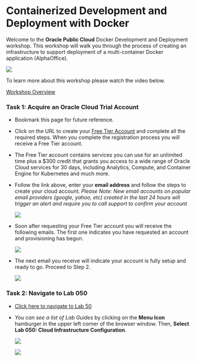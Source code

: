 # Containerized Development and Deployment with Docker

Welcome to the **Oracle Public Cloud** Docker Development and Deployment workshop. This workshop will walk you through the process of creating an infrastructure to support deployment of a multi-container Docker application (AlphaOffice). 

![](images/000JumpStart/JS5-2.PNG)

To learn more about this workshop please watch the video below. 

<a href="https://www.youtube.com/watch?v=ivNEREBsH9k&t=0s&index=3&list=PLPIzp-E1msrYGLKIgW3njO3uUkvXD0bAH" target="_video">Workshop Overview</a>

### Task 1: Acquire an Oracle Cloud Trial Account

- Bookmark this page for future reference.

- Click on the URL to create your <a class="trial-link" href="https://myservices.us.oraclecloud.com/mycloud/signup?language=en&sourceType=:ex:tb:::RC_PDMK180212P00140:Docker_HOL&SC=:ex:tb:::RC_PDMK180212P00140:Docker_HOL&pcode=PDMK180212P00140" target="_trial">Free Tier Account</a> and complete all the required steps. When you complete the registration process you will receive a Free Tier account.  
- The Free Tier account contains services you can use for an unlimited time plus a $300 credit that grants you access to a wide range of Oracle Cloud services for 30 days, including Analytics, Compute, and Container Engine for Kubernetes and much more.
- Follow the link above, enter your **email address** and follow the steps to create your cloud account.  *Please Note:  New email accounts on popular email providers (google, yahoo, etc) created in the last 24 hours will trigger an alert and require you to call support to confirm your account*

  ![](images/cloud-signup.png)


- Soon after requesting your Free Tier account you will receive the following emails.  The first one indicates you have requested an account and provisioning has begun.

  ![](images/signup-email.png)

- The next email you receive will indicate your account is fully setup and ready to go.  Proceed to Step 2.

  ![](images/signup-email-provisioned.png)



### Task 2: Navigate to Lab 050

- [Click here to navigate to Lab 50](Linux050.md)
- _You can see a list of Lab Guides_ by clicking on the **Menu Icon** hamburger in the upper left corner of the browser window. Then, **Select Lab 050: Cloud Infrastructure Configuration**.

  ![](images/Introham.png)

  ![](images/Introham2.png)
